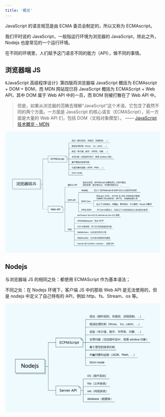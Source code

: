 ```yaml
---
title: '概览'
---
```


JavaScript 的语言规范是由 ECMA 委员会制定的，所以又称为 ECMAscript。

我们平时说的 JavaScript，一般指运行环境为浏览器的 JavaScript，除此之外，Nodejs 也是常见的一个运行环境。

在不同的环境里，人们赋予这门语言不同的能力（API），做不同的事情。

## 浏览器端 JS

《JavaScript 高级程序设计》第四版将浏览器端 JavaScript 概括为 ECMAscript + DOM + BOM，而 MDN 网站现已将 JavaScript 概括为 ECMAScript + Web API，其中 DOM 属于 Web API 中的一员，而 BOM 则被打散在了 Web API 中。

> 但是，如果从浏览器的范畴去理解“JavaScript”这个术语，它包含了截然不同的两个方面。一方面是 JavaScript 的核心语言（ECMAScript），另一方面是大量的 Web API 们，包括 DOM（文档对象模型）。 —— [JavaScript 技术概览 - MDN](https://developer.mozilla.org/zh-CN/docs/Web/JavaScript/JavaScript_technologies_overview)

![](../../images/overView/01.png)

## Nodejs

与浏览器端 JS 的相同之处：都使用 ECMAScript 作为基本语法；

不同之处：在 Nodejs 环境下，客户端 JS 中的那些 Web API 是无法使用的，但是 nodejs 中定义了自己特有的 API，例如 http、fs、Stream、os 等。

![](../../images/overView/02.png)
